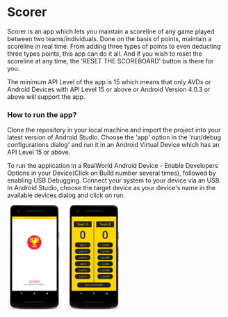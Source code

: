 # Scorer

Scorer is an app which lets you maintain a scoreline of any game played between two teams/individuals. Done on the basis of points, maintain a scoreline 
in real time. From adding three types of points to even deducting three types points, this app can do it all.
And if you wish to reset the scoreline at any time, the 'RESET THE SCOREBOARD' button is there for you.

The minimum API Level of the app is 15 which means that only AVDs or Android Devices with API Level 15 or above or Android Version 4.0.3 or above will support the app.

### How to run the app?
Clone the repository in your local machine and import the project into your latest version of Android Studio.
Choose the 'app' option in the 'run/debug configurations dialog' and run it in an Android Virtual Device which has an API Level 15 or
above.

To run the application in a RealWorld Android Device - Enable Developers Options in your Device(Click on Build number several times), followed by enabling USB Debugging. Connect your system to your device via an USB. In Android Studio, choose the target device as your device's name in the available devices dialog and click on run.


<img src="/assests/device-2020-06-21-015235.png" width="25%">&ensp; <img src="assests/device-2020-06-21-015331.png" width="25%">&ensp;
